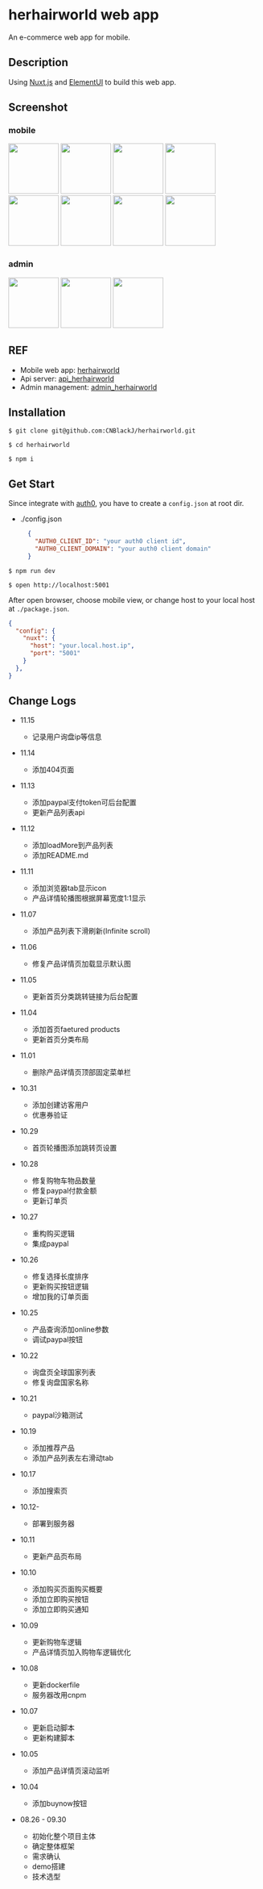 # herhairworld web app

An e-commerce web app for mobile.

## Description

Using [Nuxt.js](https://nuxtjs.org/) and [ElementUI](https://github.com/ElemeFE/element) to build this web app.

## Screenshot

### mobile
<img src="https://article-imgs-1255936829.cos.ap-guangzhou.myqcloud.com/herhairworld_demo/home.jpg" width="100">
<img src="https://article-imgs-1255936829.cos.ap-guangzhou.myqcloud.com/herhairworld_demo/list.jpg" width="100">
<img src="https://article-imgs-1255936829.cos.ap-guangzhou.myqcloud.com/herhairworld_demo/details.jpg" width="100">
<img src="https://article-imgs-1255936829.cos.ap-guangzhou.myqcloud.com/herhairworld_demo/cart.jpg" width="100">
<img src="https://article-imgs-1255936829.cos.ap-guangzhou.myqcloud.com/herhairworld_demo/search.jpg" width="100">
<img src="https://article-imgs-1255936829.cos.ap-guangzhou.myqcloud.com/herhairworld_demo/search_result.jpg" width="100">
<img src="https://article-imgs-1255936829.cos.ap-guangzhou.myqcloud.com/herhairworld_demo/wholesale.jpg" width="100">
<img src="https://article-imgs-1255936829.cos.ap-guangzhou.myqcloud.com/herhairworld_demo/sidebar.jpg" width="100">

### admin

<img src="https://article-imgs-1255936829.cos.ap-guangzhou.myqcloud.com/herhairworld_demo/admin_pageconfig.png" width="100">
<img src="https://article-imgs-1255936829.cos.ap-guangzhou.myqcloud.com/herhairworld_demo/admin_dashboard.png" width="100">
<img src="https://article-imgs-1255936829.cos.ap-guangzhou.myqcloud.com/herhairworld_demo/admin_product.png" width="100">

## REF

- Mobile web app: [herhairworld](https://github.com/CNBlackJ/herhairworld) 
- Api server: [api_herhairworld](https://github.com/CNBlackJ/api_herhairworld)
- Admin management: [admin_herhairworld](https://github.com/CNBlackJ/admin_herhairworld)

## Installation

`$ git clone git@github.com:CNBlackJ/herhairworld.git`

`$ cd herhairworld`

`$ npm i`

## Get Start

Since integrate with [auth0](https://auth0.com), you have to create a `config.json` at root dir.

- ./config.json

  ```json
    {
      "AUTH0_CLIENT_ID": "your auth0 client id",
      "AUTH0_CLIENT_DOMAIN": "your auth0 client domain"
    }
  ```

`$ npm run dev`

`$ open http://localhost:5001`

After open browser, choose mobile view, or change host to your local host at `./package.json`.

```json
{
  "config": {
    "nuxt": {
      "host": "your.local.host.ip",
      "port": "5001"
    }
  },
}
```

## Change Logs

- 11.15
  - 记录用户询盘ip等信息

- 11.14
  - 添加404页面

- 11.13
  - 添加paypal支付token可后台配置
  - 更新产品列表api

- 11.12
  - 添加loadMore到产品列表
  - 添加README.md

- 11.11
  - 添加浏览器tab显示icon
  - 产品详情轮播图根据屏幕宽度1:1显示

- 11.07
  - 添加产品列表下滑刷新(Infinite scroll)

- 11.06
  - 修复产品详情页加载显示默认图

- 11.05
  - 更新首页分类跳转链接为后台配置

- 11.04
  - 添加首页faetured products
  - 更新首页分类布局

- 11.01
  - 删除产品详情页顶部固定菜单栏

- 10.31
  - 添加创建访客用户
  - 优惠券验证

- 10.29
  - 首页轮播图添加跳转页设置

- 10.28
  - 修复购物车物品数量
  - 修复paypal付款金额
  - 更新订单页

- 10.27
  - 重构购买逻辑
  - 集成paypal

- 10.26
  - 修复选择长度排序
  - 更新购买按钮逻辑
  - 增加我的订单页面

- 10.25
  - 产品查询添加online参数
  - 调试paypal按钮

- 10.22
  - 询盘页全球国家列表
  - 修复询盘国家名称

- 10.21
  - paypal沙箱测试

- 10.19
  - 添加推荐产品
  - 添加产品列表左右滑动tab

- 10.17
  - 添加搜索页

- 10.12-
  - 部署到服务器

- 10.11
  - 更新产品页布局

- 10.10
  - 添加购买页面购买概要
  - 添加立即购买按钮
  - 添加立即购买通知

- 10.09
  - 更新购物车逻辑
  - 产品详情页加入购物车逻辑优化

- 10.08
  - 更新dockerfile
  - 服务器改用cnpm

- 10.07
  - 更新启动脚本
  - 更新构建脚本

- 10.05
  - 添加产品详情页滚动监听

- 10.04
  - 添加buynow按钮

- 08.26 - 09.30
  - 初始化整个项目主体
  - 确定整体框架
  - 需求确认
  - demo搭建
  - 技术选型
